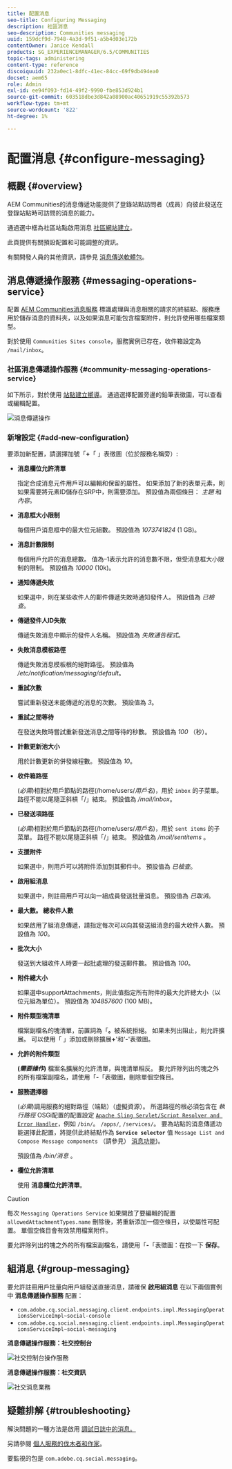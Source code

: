 ```yaml
---
title: 配置消息
seo-title: Configuring Messaging
description: 社區消息
seo-description: Communities messaging
uuid: 159dcf9d-7948-4a3d-9f51-a5b4d03e172b
contentOwner: Janice Kendall
products: SG_EXPERIENCEMANAGER/6.5/COMMUNITIES
topic-tags: administering
content-type: reference
discoiquuid: 232a0ec1-8dfc-41ec-84cc-69f9db494ea0
docset: aem65
role: Admin
exl-id: ee94f093-fd14-49f2-9990-fbe853d924b1
source-git-commit: 603518dbe3d842a08900ac40651919c55392b573
workflow-type: tm+mt
source-wordcount: '822'
ht-degree: 1%

---
```


# 配置消息 {#configure-messaging}

## 概觀 {#overview}

AEM Communities的消息傳遞功能提供了登錄站點訪問者（成員）向彼此發送在登錄站點時可訪問的消息的能力。

通過選中框為社區站點啟用消息 [社區網站建立](/help/communities/sites-console.md)。

此頁提供有關預設配置和可能調整的資訊。

有關開發人員的其他資訊，請參見 [消息傳送軟體包](/help/communities/essentials-messaging.md)。

## 消息傳遞操作服務 {#messaging-operations-service}

配置 [AEM Communities消息服務](https://localhost:4502/system/console/configMgr/com.adobe.cq.social.messaging.client.endpoints.impl.MessagingOperationsServiceImpl) 標識處理與消息相關的請求的終結點、服務應用於儲存消息的資料夾，以及如果消息可能包含檔案附件，則允許使用哪些檔案類型。

對於使用 `Communities Sites console`，服務實例已存在，收件箱設定為 `/mail/inbox`。

### 社區消息傳遞操作服務 {#community-messaging-operations-service}

如下所示，對於使用 [站點建立嚮導](/help/communities/sites-console.md)。 通過選擇配置旁邊的鉛筆表徵圖，可以查看或編輯配置。

![消息傳遞操作](assets/messaging-operations.png)

### 新增設定 {#add-new-configuration}

要添加新配置，請選擇加號「**+**「 」表徵圖（位於服務名稱旁）:

* **消息欄位允許清單**

   指定合成消息元件用戶可以編輯和保留的屬性。 如果添加了新的表單元素，則如果需要將元素ID儲存在SRP中，則需要添加。 預設值為兩個條目： *主題* 和 *內容*。

* **消息框大小限制**

   每個用戶消息框中的最大位元組數。 預設值為 *1073741824* (1 GB)。

* **消息計數限制**

   每個用戶允許的消息總數。 值為–1表示允許的消息數不限，但受消息框大小限制的限制。 預設值為 *10000* (10k)。

* **通知傳遞失敗**

   如果選中，則在某些收件人的郵件傳遞失敗時通知發件人。 預設值為 *已檢查*。

* **傳遞發件人ID失敗**

   傳遞失敗消息中顯示的發件人名稱。 預設值為 *失敗通告程式*。

* **失敗消息模板路徑**

   傳遞失敗消息模板根的絕對路徑。 預設值為 */etc/notification/messaging/default*。

* **重試次數**

   嘗試重新發送未能傳遞的消息的次數。 預設值為 *3*。

* **重試之間等待**

   在發送失敗時嘗試重新發送消息之間等待的秒數。 預設值為 *100* （秒）。

* **計數更新池大小**

   用於計數更新的併發線程數。 預設值為 *10*。

* **收件箱路徑**

   (*必需*)相對於用戶節點的路徑(/home/users/*用戶名*)，用於 `inbox` 的子菜單。 路徑不能以尾隨正斜槓「/」結束。 預設值為 */mail/inbox*。

* **已發送項路徑**

   (*必需*)相對於用戶節點的路徑(/home/users/*用戶名*)，用於 `sent items` 的子菜單。 路徑不能以尾隨正斜槓「/」結束。 預設值為 */mail/sentitems* 。

* **支援附件**

   如果選中，則用戶可以將附件添加到其郵件中。 預設值為 *已檢查*。

* **啟用組消息**

   如果選中，則註冊用戶可以向一組成員發送批量消息。 預設值為 *已取消*。

* **最大數。 總收件人數**

   如果啟用了組消息傳遞，請指定每次可以向其發送組消息的最大收件人數。 預設值為 *100*。

* **批次大小**

   發送到大組收件人時要一起批處理的發送郵件數。 預設值為 *100*。

* **附件總大小**

   如果選中supportAttachments，則此值指定所有附件的最大允許總大小（以位元組為單位）。 預設值為 *104857600* (100 MB)。

* **附件類型塊清單**

   檔案副檔名的塊清單，前置詞為「**。**&#x200B;被系統拒絕。 如果未列出阻止，則允許擴展。 可以使用「 」添加或刪除擴展&#x200B;**+**&#39;和&#39;**-**&#39;表徵圖。

* **允許的附件類型**

   **(*需要操作*)** 檔案名擴展的允許清單，與塊清單相反。 要允許除列出的塊之外的所有檔案副檔名，請使用「**-**「表徵圖，刪除單個空條目。

* **服務選擇器**

   (*必需*)調用服務的絕對路徑（端點）（虛擬資源）。 所選路徑的根必須包含在 *執行路徑* OSGi配置的配置設定 [ `Apache Sling Servlet/Script Resolver and Error Handler`](https://localhost:4502/system/console/configMgr/org.apache.sling.servlets.resolver.SlingServletResolver)，例如 `/bin/`。 `/apps/`, `/services/`。 要為站點的消息傳遞功能選擇此配置，將提供此終結點作為 **`Service selector`** 值 `Message List and Compose Message components` （請參見） [消息功能](/help/communities/configure-messaging.md))。

   預設值為 */bin/消息* 。

* **欄位允許清單**

   使用 **消息欄位允許清單**。

>[!CAUTION]
>
>每次 `Messaging Operations Service` 如果開啟了要編輯的配置 `allowedAttachmentTypes.name` 刪除後，將重新添加一個空條目，以使屬性可配置。 單個空條目會有效禁用檔案附件。
>
>要允許除列出的塊之外的所有檔案副檔名，請使用「**-**「表徵圖：在按一下 **保存**。

## 組消息 {#group-messaging}

要允許註冊用戶批量向用戶組發送直接消息，請確保 **啟用組消息** 在以下兩個實例中 **消息傳遞操作服務** 配置：

* `com.adobe.cq.social.messaging.client.endpoints.impl.MessagingOperationsServiceImpl~social-console`
* `com.adobe.cq.social.messaging.client.endpoints.impl.MessagingOperationsServiceImpl~social-messaging`

**消息傳遞操作服務：社交控制台**

![社交控制台操作服務](assets/social-console-op-service.png)

**消息傳遞操作服務：社交資訊**

![社交消息業務](assets/social-message-op-service.png)

## 疑難排解 {#troubleshooting}

解決問題的一種方法是啟用 [調試日誌中的消息。](/help/sites-administering/troubleshooting.md)

另請參閱 [個人服務的伐木者和作家](/help/sites-deploying/configure-logging.md#loggers-and-writers-for-individual-services)。

要監視的包是 `com.adobe.cq.social.messaging`。
